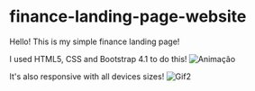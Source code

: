 # finance-landing-page-website
Hello!
This is my simple finance landing page!

I used HTML5, CSS and Bootstrap 4.1 to do this!
![Animação](https://user-images.githubusercontent.com/87656330/157318232-3968a939-8218-42af-825d-e62e5190acb0.gif)


It's also responsive with all devices sizes!
![Gif2](https://user-images.githubusercontent.com/87656330/157318277-4808a1b5-31b1-47c4-8ab3-f0f0feaf0532.gif)

